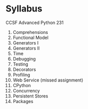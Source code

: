 # Syllabus 
CCSF Advanced Python 231

1. Comprehensions
2. Functional Model
3. Generators I
4. Generators II
5. Time
6. Debugging
7. Testing
8. Decorators
9. Profiling
10. Web Service (missed assignment)
11. CPython
12. Concurrency
13. Persistent Stores
14. Packages